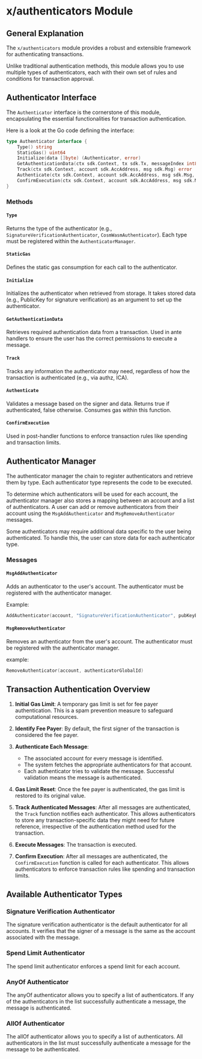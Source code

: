 # x/authenticators Module

## General Explanation

The `x/authenticators` module provides a robust and extensible framework for authenticating transactions. 

Unlike traditional authentication methods, this module allows you to use multiple types of authenticators,
each with their own set of rules and conditions for transaction approval.

## Authenticator Interface

The `Authenticator` interface is the cornerstone of this module, encapsulating the essential functionalities 
for transaction authentication.

Here is a look at the Go code defining the interface:

```go
type Authenticator interface {
    Type() string
    StaticGas() uint64
    Initialize(data []byte) (Authenticator, error)
    GetAuthenticationData(ctx sdk.Context, tx sdk.Tx, messageIndex int8, simulate bool) (AuthenticatorData, error)
    Track(ctx sdk.Context, account sdk.AccAddress, msg sdk.Msg) error
    Authenticate(ctx sdk.Context, account sdk.AccAddress, msg sdk.Msg, authenticationData AuthenticatorData) AuthenticationResult
    ConfirmExecution(ctx sdk.Context, account sdk.AccAddress, msg sdk.Msg, authenticationData AuthenticatorData) ConfirmationResult
}
```
### Methods

#### `Type`
Returns the type of the authenticator (e.g., `SignatureVerificationAuthenticator`, `CosmWasmAuthenticator`). Each type must be registered within the `AuthenticatorManager`.

#### `StaticGas`
Defines the static gas consumption for each call to the authenticator.

#### `Initialize`
Initializes the authenticator when retrieved from storage. It takes stored data (e.g., PublicKey for signature verification) as an argument to set up the authenticator.

#### `GetAuthenticationData`
Retrieves required authentication data from a transaction. Used in ante handlers to ensure the user has the correct permissions to execute a message.

#### `Track`
Tracks any information the authenticator may need, regardless of how the transaction is authenticated (e.g., via authz, ICA).

#### `Authenticate`
Validates a message based on the signer and data. Returns true if authenticated, false otherwise. Consumes gas within this function.

#### `ConfirmExecution`
Used in post-handler functions to enforce transaction rules like spending and transaction limits.

## Authenticator Manager

The authenticator manager the chain to register authenticators and retrieve them by type. Each authenticator type
represents the code to be executed. 

To determine which authenticators will be used for each account, the authenticator manager also stores a mapping 
between an account and a list of authenticators. A user can add or remove authenticators from their account using the
`MsgAddAuthenticator` and `MsgRemoveAuthenticator` messages.

Some authenticators may require additional data specific to the user being authenticated. To handle this, the user
can store data for each authenticator type. 

### Messages

#### `MsgAddAuthenticator`
Adds an authenticator to the user's account. The authenticator must be registered with the authenticator manager.

Example:

```go
AddAuthenticator(account, "SignatureVerificationAuthenticator", pubKeyBytes) 
```

#### `MsgRemoveAuthenticator`
Removes an authenticator from the user's account. The authenticator must be registered with the authenticator manager.

example:

```go
RemoveAuthenticator(account, authenticatorGlobalId)
``` 

## Transaction Authentication Overview

1. **Initial Gas Limit**: A temporary gas limit is set for fee payer authentication. This is a spam prevention measure to safeguard computational resources.

2. **Identify Fee Payer**: By default, the first signer of the transaction is considered the fee payer.

3. **Authenticate Each Message**:
    - The associated account for every message is identified.
    - The system fetches the appropriate authenticators for that account.
    - Each authenticator tries to validate the message. Successful validation means the message is authenticated.

4. **Gas Limit Reset**: Once the fee payer is authenticated, the gas limit is restored to its original value.

5. **Track Authenticated Messages**: After all messages are authenticated, the `Track` function notifies each authenticator. This allows authenticators to store any transaction-specific data they might need for future reference, irrespective of the authentication method used for the transaction.

6. **Execute Messages**: The transaction is executed.

7. **Confirm Execution**: After all messages are authenticated, the `ConfirmExecution` function is called for each authenticator. This allows authenticators to enforce transaction rules like spending and transaction limits.

## Available Authenticator Types

### Signature Verification Authenticator

The signature verification authenticator is the default authenticator for all accounts. It verifies that the signer of a message is the same as the account associated with the message.

### Spend Limit Authenticator

The spend limit authenticator enforces a spend limit for each account. 

### AnyOf Authenticator

The anyOf authenticator allows you to specify a list of authenticators. If any of the authenticators in the list successfully authenticate a message, the message is authenticated.

### AllOf Authenticator

The allOf authenticator allows you to specify a list of authenticators. All authenticators in the list must successfully authenticate a message for the message to be authenticated.

